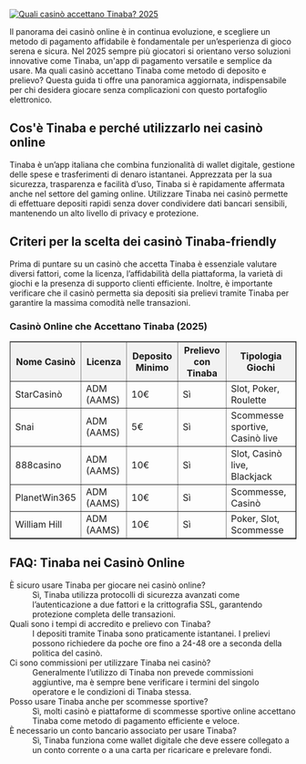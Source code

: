 [![Quali casinò accettano Tinaba? 2025](https://123-caf.pages.dev/gitsignup.png)](https://vrmoo.ru/Bt82HjjY)

<div>     <p>Il panorama dei casinò online è in continua evoluzione, e scegliere un metodo di pagamento affidabile è fondamentale per un’esperienza di gioco serena e sicura. Nel 2025 sempre più giocatori si orientano verso soluzioni innovative come Tinaba, un'app di pagamento versatile e semplice da usare. Ma quali casinò accettano Tinaba come metodo di deposito e prelievo? Questa guida ti offre una panoramica aggiornata, indispensabile per chi desidera giocare senza complicazioni con questo portafoglio elettronico.</p>    <h2>Cos'è Tinaba e perché utilizzarlo nei casinò online</h2>   <p>Tinaba è un’app italiana che combina funzionalità di wallet digitale, gestione delle spese e trasferimenti di denaro istantanei. Apprezzata per la sua sicurezza, trasparenza e facilità d’uso, Tinaba si è rapidamente affermata anche nel settore del gaming online. Utilizzare Tinaba nei casinò permette di effettuare depositi rapidi senza dover condividere dati bancari sensibili, mantenendo un alto livello di privacy e protezione.</p>    <h2>Criteri per la scelta dei casinò Tinaba-friendly</h2>   <p>Prima di puntare su un casinò che accetta Tinaba è essenziale valutare diversi fattori, come la licenza, l’affidabilità della piattaforma, la varietà di giochi e la presenza di supporto clienti efficiente. Inoltre, è importante verificare che il casinò permetta sia depositi sia prelievi tramite Tinaba per garantire la massima comodità nelle transazioni.</p>    <h3>Casinò Online che Accettano Tinaba (2025)</h3>   <table border="1" cellspacing="0" cellpadding="8" style="border-collapse: collapse; width: 100%; max-width: 600px;">     <thead>       <tr style="background-color: #f2f2f2;">         <th>Nome Casinò</th>         <th>Licenza</th>         <th>Deposito Minimo</th>         <th>Prelievo con Tinaba</th>         <th>Tipologia Giochi</th>       </tr>     </thead>     <tbody>       <tr>         <td>StarCasinò</td>         <td>ADM (AAMS)</td>         <td>10€</td>         <td>Sì</td>         <td>Slot, Poker, Roulette</td>       </tr>       <tr>         <td>Snai</td>         <td>ADM (AAMS)</td>         <td>5€</td>         <td>Sì</td>         <td>Scommesse sportive, Casinò live</td>       </tr>       <tr>         <td>888casino</td>         <td>ADM (AAMS)</td>         <td>10€</td>         <td>Sì</td>         <td>Slot, Casinò live, Blackjack</td>       </tr>       <tr>         <td>PlanetWin365</td>         <td>ADM (AAMS)</td>         <td>10€</td>         <td>Sì</td>         <td>Scommesse, Casinò</td>       </tr>       <tr>         <td>William Hill</td>         <td>ADM (AAMS)</td>         <td>10€</td>         <td>Sì</td>         <td>Poker, Slot, Scommesse</td>       </tr>     </tbody>   </table>    <h2>FAQ: Tinaba nei Casinò Online</h2>   <dl>     <dt>È sicuro usare Tinaba per giocare nei casinò online?</dt>     <dd>Sì, Tinaba utilizza protocolli di sicurezza avanzati come l’autenticazione a due fattori e la crittografia SSL, garantendo protezione completa delle transazioni.</dd>      <dt>Quali sono i tempi di accredito e prelievo con Tinaba?</dt>     <dd>I depositi tramite Tinaba sono praticamente istantanei. I prelievi possono richiedere da poche ore fino a 24-48 ore a seconda della politica del casinò.</dd>      <dt>Ci sono commissioni per utilizzare Tinaba nei casinò?</dt>     <dd>Generalmente l’utilizzo di Tinaba non prevede commissioni aggiuntive, ma è sempre bene verificare i termini del singolo operatore e le condizioni di Tinaba stessa.</dd>      <dt>Posso usare Tinaba anche per scommesse sportive?</dt>     <dd>Sì, molti casinò e piattaforme di scommesse sportive online accettano Tinaba come metodo di pagamento efficiente e veloce.</dd>      <dt>È necessario un conto bancario associato per usare Tinaba?</dt>     <dd>Sì, Tinaba funziona come wallet digitale che deve essere collegato a un conto corrente o a una carta per ricaricare e prelevare fondi.</dd>   </dl> </div>